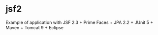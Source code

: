 # jsf2
 Example of application with JSF 2.3 + Prime Faces + JPA 2.2 + JUnit 5 + Maven + Tomcat 9 + Eclipse
